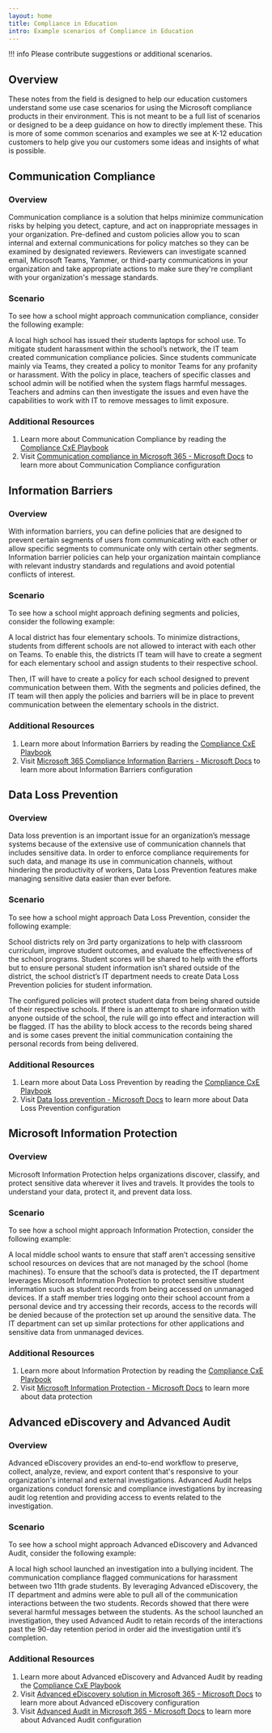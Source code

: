 ```yaml
---
layout: home
title: Compliance in Education
intro: Example scenarios of Compliance in Education
---
```


!!! info
    Please contribute suggestions or additional scenarios.

## Overview
These notes from the field is designed to help our education customers understand some use case scenarios for using the Microsoft compliance products in their environment. This is not meant to be a full list of scenarios or designed to be a deep guidance on how to directly implement these. This is more of some common scenarios and examples we see at K-12 education customers to help give you our customers some ideas and insights of what is possible.

## Communication Compliance

### Overview
Communication compliance is a solution that helps minimize communication risks by helping you detect, capture, and act on inappropriate messages in your organization. Pre-defined and custom policies allow you to scan internal and external communications for policy matches so they can be examined by designated reviewers. Reviewers can investigate scanned email, Microsoft Teams, Yammer, or third-party communications in your organization and take appropriate actions to make sure they're compliant with your organization's message standards.

### Scenario
To see how a school might approach communication compliance, consider the following example:

A local high school has issued their students laptops for school use. To mitigate student harassment within the school’s network, the IT team created communication compliance policies. Since students communicate mainly via Teams, they created a policy to monitor Teams for any profanity or harassment. With the policy in place, teachers of specific classes and school admin will be notified when the system flags harmful messages. Teachers and admins can then investigate the issues and even have the capabilities to work with IT to remove messages to limit exposure. 

### Additional Resources
1.	Learn more about Communication Compliance by reading the [Compliance CxE Playbook](https://microsoft.github.io/ComplianceCxE/dag/ir-cc/) 
2.	Visit [Communication compliance in Microsoft 365 - Microsoft Docs](https://docs.microsoft.com/en-us/microsoft-365/compliance/communication-compliance-solution-overview?view=o365-worldwide) to learn more about Communication Compliance configuration

## Information Barriers

### Overview
With information barriers, you can define policies that are designed to prevent certain segments of users from communicating with each other or allow specific segments to communicate only with certain other segments. Information barrier policies can help your organization maintain compliance with relevant industry standards and regulations and avoid potential conflicts of interest. 

### Scenario
To see how a school might approach defining segments and policies, consider the following example:

A local district has four elementary schools. To minimize distractions, students from different schools are not allowed to interact with each other on Teams. To enable this, the districts IT team will have to create a segment for each elementary school and assign students to their respective school. 

Then, IT will have to create a policy for each school designed to prevent communication between them. With the segments and policies defined, the IT team will then apply the policies and barriers will be in place to prevent communication between the elementary schools in the district.

### Additional Resources
1.	Learn more about Information Barriers by reading the [Compliance CxE Playbook](https://microsoft.github.io/ComplianceCxE/dag/ir-cc/) 
2.	Visit [Microsoft 365 Compliance Information Barriers - Microsoft Docs](https://docs.microsoft.com/en-us/microsoft-365/compliance/information-barriers-policies?view=o365-worldwide#part-2-define-information-barrier-policies) to learn more about Information Barriers configuration

## Data Loss Prevention

### Overview
Data loss prevention is an important issue for an organization’s message systems because of the extensive use of communication channels that includes sensitive data. In order to enforce compliance requirements for such data, and manage its use in communication channels, without hindering the productivity of workers, Data Loss Prevention features make managing sensitive data easier than ever before.

### Scenario
To see how a school might approach Data Loss Prevention, consider the following example:

School districts rely on 3rd party organizations to help with classroom curriculum, improve student outcomes, and evaluate the effectiveness of the school programs. Student scores will be shared to help with the efforts but to ensure personal student information isn’t shared outside of the district, the school district’s IT department needs to create Data Loss Prevention policies for student information. 

The configured policies will protect student data from being shared outside of their respective schools. If there is an attempt to share information with anyone outside of the school, the rule will go into effect and interaction will be flagged. IT has the ability to block access to the records being shared and is some cases prevent the initial communication containing the personal records from being delivered.

### Additional Resources
1.	Learn more about Data Loss Prevention by reading the [Compliance CxE Playbook](https://microsoft.github.io/ComplianceCxE/dag/mip-dlp/#data-loss-prevention) 
2.	Visit [Data loss prevention - Microsoft Docs](https://docs.microsoft.com/en-us/exchange/security-and-compliance/data-loss-prevention/data-loss-prevention) to learn more about Data Loss Prevention configuration 

## Microsoft Information Protection

### Overview
Microsoft Information Protection helps organizations discover, classify, and protect sensitive data wherever it lives and travels. It provides the tools to understand your data, protect it, and prevent data loss.

### Scenario
To see how a school might approach Information Protection, consider the following example:

A local middle school wants to ensure that staff aren’t accessing sensitive school resources on devices that are not managed by the school (home machines). To ensure that the school’s data is protected, the IT department leverages Microsoft Information Protection to protect sensitive student information such as student records from being accessed on unmanaged devices. If a staff member tries logging onto their school account from a personal device and try accessing their records, access to the records will be denied because of the protection set up around the sensitive data. The IT department can set up similar protections for other applications and sensitive data from unmanaged devices. 

### Additional Resources
1.	Learn more about Information Protection by reading the [Compliance CxE Playbook](https://microsoft.github.io/ComplianceCxE/dag/mip-dlp/#data-loss-prevention) 
2.	Visit [Microsoft Information Protection - Microsoft Docs](https://docs.microsoft.com/en-us/microsoft-365/compliance/information-protection?view=o365-worldwide) to learn more about data protection

## Advanced eDiscovery and Advanced Audit

### Overview
Advanced eDiscovery provides an end-to-end workflow to preserve, collect, analyze, review, and export content that's responsive to your organization's internal and external investigations. Advanced Audit helps organizations conduct forensic and compliance investigations by increasing audit log retention and providing access to events related to the investigation.

### Scenario
To see how a school might approach Advanced eDiscovery and Advanced Audit, consider the following example:

A local high school launched an investigation into a bullying incident. The communication compliance flagged communications for harassment between two 11th grade students. By leveraging Advanced eDiscovery, the IT department and admins were able to pull all of the communication interactions between the two students. Records showed that there were several harmful messages between the students. As the school launched an investigation, they used Advanced Audit to retain records of the interactions past the 90-day retention period in order aid the investigation until it’s completion.

### Additional Resources
1.	Learn more about Advanced eDiscovery and Advanced Audit by reading the [Compliance CxE Playbook](https://microsoft.github.io/ComplianceCxE/dag/aed-audit/) 
2.	Visit [Advanced eDiscovery solution in Microsoft 365 - Microsoft Docs](https://docs.microsoft.com/en-us/microsoft-365/compliance/overview-ediscovery-20?view=o365-worldwide) to learn more about Advanced eDiscovery configuration
3.	Visit [Advanced Audit in Microsoft 365 - Microsoft Docs](https://docs.microsoft.com/en-us/microsoft-365/compliance/advanced-audit?view=o365-worldwide#send) to learn more about Advanced Audit configuration
